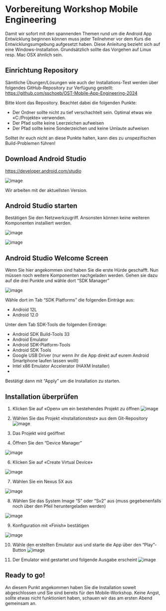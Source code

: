 # Vorbereitung Workshop Mobile Engineering
Damit wir sofort mit den spannenden Themen rund um die Android App Entwicklung beginnen können muss jeder Teilnehmer vor dem Kurs die Entwicklungsumgebung aufgesetzt haben.
Diese Anleitung bezieht sich auf eine Windows-Installation. Grundsätzlich sollte das Vorgehen auf Linux resp. Mac OSX ähnlich sein.

## Einrichtung Repository
Sämtliche Übungen/Lösungen wie auch der Installations-Test werden über folgendes GitHub-Repository zur Verfügung gestellt:
https://github.com/sschoeb/OST-Mobile-App-Engineering-2024

Bitte klont das Repository. Beachtet dabei die folgenden Punkte:

- Der Ordner sollte nicht zu tief verschachtelt sein. Optimal etwas wie «C:/Projekte» verwenden.
- Der Pfad sollte keine Leerzeichen aufweisen
- Der Pfad sollte keine Sonderzeichen und keine Umlaute aufweisen

Solltet ihr euch nicht an diese Punkte halten, kann dies zu unspezifischen Build-Problemen führen!

## Download Android Studio 
https://developer.android.com/studio

![image](https://github.com/sschoeb/OST-Mobile-App-Engineering-2024/assets/2493698/2bdd159d-73d1-4c57-b6e6-6a76bc71f445)

Wir arbeiten mit der aktuellsten Version.

## Android Studio starten
Bestätigen Sie den Netzwerkzugriff. Ansonsten können keine weiteren Komponenten installiert werden.

![image](https://github.com/sschoeb/OST-Mobile-App-Engineering-2024/assets/2493698/8a2d6678-5c89-45eb-af18-4bf2bdb00014)

![image](https://github.com/sschoeb/OST-Mobile-App-Engineering-2024/assets/2493698/05c2e975-a55c-4aa7-b895-e12e71b4219c)

## Android Studio Welcome Screen
Wenn Sie hier angekommen sind haben Sie die erste Hürde geschafft. Nun müssen noch weitere Komponenten nachgeladen werden. Gehen sie dazu auf die drei Punkte und wähle dort “SDK Manager”

![image](https://github.com/sschoeb/OST-Mobile-App-Engineering-2024/assets/2493698/e6e19e79-03be-4dfa-946b-4e51de09377f)

Wähle dort im Tab “SDK Platforms” die folgenden Einträge aus:
- Android 12L
- Android 12.0
  
Unter dem Tab SDK-Tools die folgenden Einträge:
- Android SDK Build-Tools 33
- Android Emulator
- Android SDK-Platform-Tools
- Android SDK Tools
- Google USB Driver (nur wenn ihr die App direkt auf eurem Android Smartphone laufen lassen wollt)
- Intel x86 Emulator Accelerator (HAXM Installer)
- 
Bestätigt dann mit “Apply” um die Installation zu starten.

## Installation überprüfen

1. Klicken Sie auf «Open» um ein bestehendes Projekt zu öffnen
![image](https://github.com/sschoeb/OST-Mobile-App-Engineering-2024/assets/2493698/2b2e58f2-8f55-476c-a162-85c62e6a3b71)

2. Wählen Sie das Projekt «Installationstest» aus dem Git-Repository
![image](https://github.com/sschoeb/OST-Mobile-App-Engineering-2024/assets/2493698/7b52f815-db02-474f-a15c-62e910a43bb8)

3. Das Projekt wird geöffnet
4. Öffnen Sie den “Device Manager” 

![image](https://github.com/sschoeb/OST-Mobile-App-Engineering-2024/assets/2493698/1229f55e-705b-4bc9-b431-590da0bfe9b3)

6. Klicken Sie auf «Create Virtual Device»

![image](https://github.com/sschoeb/OST-Mobile-App-Engineering-2024/assets/2493698/ad4171a4-4fed-40f1-a28f-f01e1109e672)


7. Wählen Sie ein Nexus 5X aus 

![image](https://github.com/sschoeb/OST-Mobile-App-Engineering-2024/assets/2493698/c83cf4d9-e619-4bb0-add3-64eb3d682513)


8. Wählen Sie das System Image “S” oder “Sv2” aus (muss gegebenenfalls noch über den Pfeil heruntergeladen werden) 

![image](https://github.com/sschoeb/OST-Mobile-App-Engineering-2024/assets/2493698/1255b817-9a9c-47a3-ac10-1d47b2b7de6c)


9. Konfiguration mit «Finish» bestätigen 

![image](https://github.com/sschoeb/OST-Mobile-App-Engineering-2024/assets/2493698/59565a34-9928-4b67-acc5-b2bd64b5c85b)


10. Wähle den erstellten Emulator aus und starte die App über den “Play”-Button 
![image](https://github.com/sschoeb/OST-Mobile-App-Engineering-2024/assets/2493698/e3ddc924-dab7-4ebd-81e7-dac8ba5dbdb9)

11. Der Emulator wird gestartet und folgende Ausgabe erscheint 
![image](https://github.com/sschoeb/OST-Mobile-App-Engineering-2024/assets/2493698/1ec567f0-cce3-46a1-9c51-89d201a4f125)

## Ready to go!
An diesem Punkt angekommen haben Sie die Installation soweit abgeschlossen und Sie sind bereits für den Mobile-Workshop. Keine Angst, sollte etwas nicht funktioniert haben, schauen wir das am ersten Abend gemeinsam an.
